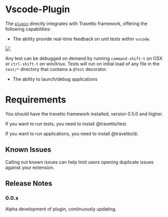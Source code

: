 Vscode-Plugin
===

The [`plugin`](https://marketplace.visualstudio.com/items?itemName=arcsine.travetto-plugin) directly integrates with Travetto framework, offering the following capabilities:
* The ability provide real-time feedback on unit tests within `vscode`.  
<img src="https://travetto.github.io/assets/landing/testing.png">

Any test can be debugged on demand by running `command-shift-t` on OSX or `ctrl-shift-t` on win/linux. 
Tests will run on initial load of any file in the `test/*` directory that contains a `@Test` decorator. 

* The ability to launch/debug applications

# Requirements

You should have the travetto framework installed, version 0.5.0 and higher.

If you want to run tests, you need to install @travetto/test.

If you want to run applications, you need to install @travetto/di.

<div class="release-info">

## Known Issues

Calling out known issues can help limit users opening duplicate issues against your extension.

## Release Notes

### 0.0.x

Alpha development of plugin, continuously updating.

</div>